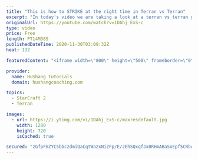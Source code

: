 ```yaml
---
title: "This is how to STRIKE at the right time in Terran vs Terran"
excerpt: "In today's video we are taking a look at a terran vs terran game I played that showcases some patience and how I like to calculate when it's the correct time to attack!  Coaching -------------------------------------------------------------------------- Website: https://www.hushangcoaching.com  Interested"
originalUrl: https://youtube.com/watch?v=1DAhj_ExS-c
type: video
price: Free
length: PT14M38S
publishedDateTime: 2020-11-30T03:09:32Z
heat: 132

featuredContent: "<iframe width=\"800\" height=\"500\" frameborder=\"0\" src=\"https://www.youtube.com/embed/1DAhj_ExS-c\" allow=\"accelerometer; autoplay; encrypted-media; gyroscope; picture-in-picture\" allowfullscreen></iframe>"

provider:
  name: HuShang Tutorials
  domain: hushangcoaching.com

topics:
  - StarCraft 2
  - Terran

images:
  - url: https://i.ytimg.com/vi/1DAhj_ExS-c/maxresdefault.jpg
    width: 1280
    height: 720
    isCached: true

secured: "zGfpFmZYC5bbczdmiQaCqtWa2xNiZFp/E/2EhSQxqfJx0RHmABaSoEpf5CRbcK/k6J9KUXTkrh10yBzfIcYeaVlKUSV1UsLk2JhyTaNF+BX+gNsqGTaq/HKjpveGPjG05rh72pMQSOt9pVi5i2fGtQeapb8c86qYkRUX7S1S+CcgdlMNViZjOm3eRRJrduPFKIVaaLIhgC9xwSfT41yozbmC7W9l6a9YhP3E9lr1A5hdv2S7qwnYHSuXf5aH5O6lQaUWEV+M6rfQjAs7DWSP9J6z5iY2gIWgYTpswvXZsKNOt5fBwAHxZT2BEWuwsb7eIh4VxqUZNaJh4QMeK0sf1zBHwHfrjO83tGjItEipWXuvY5FUK3PIMGXDtS+CmB2gsN5mYazd3suGiUWl4Or5GcF59FKeK9FifHS47jjioRI=;ntldoqDWr/J2llQ0hWnwvA=="
---
```


